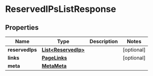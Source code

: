 

# ReservedIPsListResponse


## Properties

| Name | Type | Description | Notes |
|------------ | ------------- | ------------- | -------------|
|**reservedIps** | [**List&lt;ReservedIp&gt;**](ReservedIp.md) |  |  [optional] |
|**links** | [**PageLinks**](PageLinks.md) |  |  [optional] |
|**meta** | [**MetaMeta**](MetaMeta.md) |  |  |



